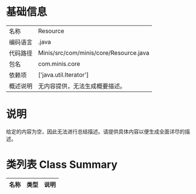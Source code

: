 # 基础信息

|      |      |
|------|------|
| 名称 | Resource |
| 编码语言 | .java |
| 代码路径 | Minis/src/com/minis/core/Resource.java |
| 包名 | com.minis.core |
| 依赖项 | ['java.util.Iterator'] |
| 概述说明 | 无内容提供，无法生成概要描述。 |

# 说明

给定的内容为空，因此无法进行总结描述。请提供具体内容以便生成全面详尽的描述。

# 类列表 Class Summary

| 名称   | 类型  | 说明 |
|-------|------|-------------|




